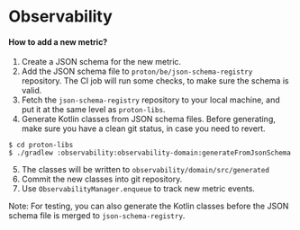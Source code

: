 # Observability

#### How to add a new metric?

1. Create a JSON schema for the new metric.
2. Add the JSON schema file to `proton/be/json-schema-registry` repository.
   The CI job will run some checks, to make sure the schema is valid.
3. Fetch the `json-schema-registry` repository to your local machine, and put it at the
   same level as `proton-libs`.
4. Generate Kotlin classes from JSON schema files.
   Before generating, make sure you have a clean git status, in case you need to revert.

  ```shell
  $ cd proton-libs
  $ ./gradlew :observability:observability-domain:generateFromJsonSchema
  ```

5. The classes will be written to `observability/domain/src/generated`
6. Commit the new classes into git repository.
7. Use `ObservabilityManager.enqueue` to track new metric events.

Note: For testing, you can also generate the Kotlin classes before the JSON schema file is merged
to `json-schema-registry`.
